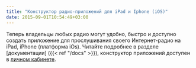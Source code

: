 ```yaml
---
title: "Конструктор радио-приложений для iPad и Iphone (iOS)"
date: 2015-09-01T10:54:49+03:00
---
```


Теперь владельцы любых радио могут удобно, быстро и доступно создать приложение для прослушивания своего Интернет-радио на iPad, iPhone (платформа iOs). Читайте подробнее в разделе [документации] ({{< ref "/docs" >}}), конструктор приложений доступен в [личном кабинете](https://app.radio-tochka.com/).